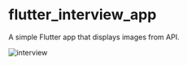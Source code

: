 # flutter_interview_app

A simple Flutter app that displays images from API.

![interview](https://github.com/Raffysul/flutter_interview_app/assets/72406927/f0f17b41-0e23-4fb4-a6de-f1c325e5571f)
